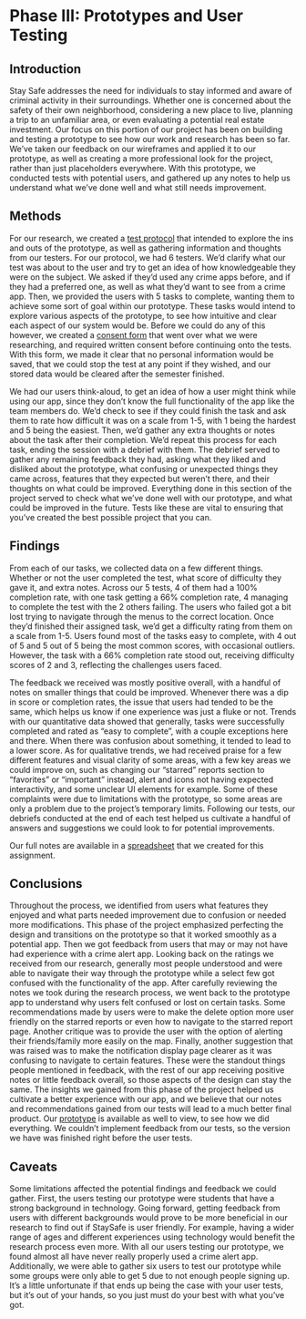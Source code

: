 # Phase III: Prototypes and User Testing

## Introduction

Stay Safe addresses the need for individuals to stay informed and aware of criminal activity in their surroundings. Whether one is concerned about the safety of their own neighborhood, considering a new place to live, planning a trip to an unfamiliar area, or even evaluating a potential real estate investment. Our focus on this portion of our project has been on building and testing a prototype to see how our work and research has been so far. We’ve taken our feedback on our wireframes and applied it to our prototype, as well as creating a more professional look for the project, rather than just placeholders everywhere. With this prototype, we conducted tests with potential users, and gathered up any notes to help us understand what we’ve done well and what still needs improvement.

## Methods


For our research, we created a [test protocol](StaySafe_Test_Protocol_Script.pdf) that intended to explore the ins and outs of the prototype, as well as gathering information and thoughts from our testers. For our protocol, we had 6 testers. We’d clarify what our test was about to the user and try to get an idea of how knowledgeable they were on the subject. We asked if they’d used any crime apps before, and if they had a preferred one, as well as what they’d want to see from a crime app. Then, we provided the users with 5 tasks to complete, wanting them to achieve some sort of goal within our prototype. These tasks would intend to explore various aspects of the prototype, to see how intuitive and clear each aspect of our system would be. Before we could do any of this however, we created a [consent form](INFORMED_CONSENT_FORM.pdf) that went over what we were researching, and required written consent before continuing onto the tests. With this form, we made it clear that no personal information would be saved, that we could stop the test at any point if they wished, and our stored data would be cleared after the semester finished.

We had our users think-aloud, to get an idea of how a user might think while using our app, since they don’t know the full functionality of the app like the team members do. We’d check to see if they could finish the task and ask them to rate how difficult it was on a scale from 1-5, with 1 being the hardest and 5 being the easiest. Then, we’d gather any extra thoughts or notes about the task after their completion. We’d repeat this process for each task, ending the session with a debrief with them. The debrief served to gather any remaining feedback they had, asking what they liked and disliked about the prototype, what confusing or unexpected things they came across, features that they expected but weren’t there, and their thoughts on what could be improved. Everything done in this section of the project served to check what we’ve done well with our prototype, and what could be improved in the future. Tests like these are vital to ensuring that you’ve created the best possible project that you can.

## Findings


From each of our tasks, we collected data on a few different things. Whether or not the user completed the test, what score of difficulty they gave it, and extra notes. Across our 5 tests, 4 of them had a 100% completion rate, with one task getting a 66% completion rate, 4 managing to complete the test with the 2 others failing. The users who failed got a bit lost trying to navigate through the menus to the correct location. Once they’d finished their assigned task, we’d get a difficulty rating from them on a scale from 1-5. Users found most of the tasks easy to complete, with 4 out of 5 and 5 out of 5 being the most common scores, with occasional outliers. However, the task with a 66% completion rate stood out, receiving difficulty scores of 2 and 3, reflecting the challenges users faced.

The feedback we received was mostly positive overall, with a handful of notes on smaller things that could be improved. Whenever there was a dip in score or completion rates, the issue that users had tended to be the same, which helps us know if one experience was just a fluke or not. Trends with our quantitative data showed that generally, tasks were successfully completed and rated as “easy to complete”, with a couple exceptions here and there. When there was confusion about something, it tended to lead to a lower score. As for qualitative trends, we had received praise for a few different features and visual clarity of some areas, with a few key areas we could improve on, such as changing our “starred” reports section to “favorites” or “important” instead, alert and icons not having expected interactivity, and some unclear UI elements for example. Some of these complaints were due to limitations with the prototype, so some areas are only a problem due to the project’s temporary limits. Following our tests, our debriefs conducted at the end of each test helped us cultivate a handful of answers and suggestions we could look to for potential improvements.

Our full notes are available in a [spreadsheet](spreadsheet_merged.pdf) that we created for this assignment.


## Conclusions



Throughout the process, we identified from users what features they enjoyed and what parts needed improvement due to confusion or needed more modifications. This phase of the project emphasized perfecting the design and transitions on the prototype so that it worked smoothly as a potential app. Then we got feedback from users that may or may not have had experience with a crime alert app. Looking back on the ratings we received from our research, generally most people understood and were able to navigate their way through the prototype while a select few got confused with the functionality of the app. After carefully reviewing the notes we took during the research process, we went back to the prototype app to understand why users felt confused or lost on certain tasks. Some recommendations made by users were to make the delete option more user friendly on the starred reports or even how to navigate to the starred report page. Another critique was to provide the user with the option of alerting their friends/family more easily on the map. Finally, another suggestion that was raised was to make the notification display page clearer as it was confusing to navigate to certain features. These were the standout things people mentioned in feedback, with the rest of our app receiving positive notes or little feedback overall, so those aspects of the design can stay the same. The insights we gained from this phase of the project helped us cultivate a better experience with our app, and we believe that our notes and recommendations gained from our tests will lead to a much better final product.
Our [prototype](https://www.figma.com/proto/IM5jBCK9K5tjQa3mwCc5cH/User-Scenario-Wireframe?node-id=98-2919&t=VIT6COEQUJwPKgJA-1) is available as well to view, to see how we did everything. We couldn’t implement feedback from our tests, so the version we have was finished right before the user tests.


## Caveats

Some limitations affected the potential findings and feedback we could gather. First, the users testing our prototype were students that have a strong background in technology. Going forward, getting feedback from users with different backgrounds would prove to be more beneficial in our research to find out if StaySafe is user friendly. For example, having a wider range of ages and different experiences using technology would benefit the research process even more. With all our users testing our prototype, we found almost all have never really properly used a crime alert app. Additionally, we were able to gather six users to test our prototype while some groups were only able to get 5 due to not enough people signing up. It’s a little unfortunate if that ends up being the case with your user tests, but it’s out of your hands, so you just must do your best with what you’ve got. 



